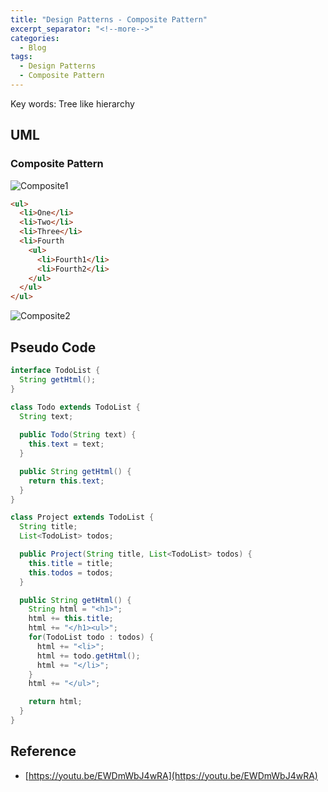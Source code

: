 ```yaml
---
title: "Design Patterns - Composite Pattern"
excerpt_separator: "<!--more-->"
categories:
  - Blog
tags:
  - Design Patterns
  - Composite Pattern
---
```


Key words: Tree like hierarchy

## UML  

### Composite Pattern

![Composite1](http://www.plantuml.com/plantuml/proxy?src=https://raw.githubusercontent.com/battlerhythm/battlerhythm.github.io/master/assets/umls/composite-pattern1.puml)

```html
<ul>
  <li>One</li>
  <li>Two</li>
  <li>Three</li>
  <li>Fourth
    <ul>
      <li>Fourth1</li>
      <li>Fourth2</li>
    </ul>
  </ul>
</ul>
```

![Composite2](http://www.plantuml.com/plantuml/proxy?src=https://raw.githubusercontent.com/battlerhythm/battlerhythm.github.io/master/assets/umls/composite-pattern2.puml)

## Pseudo Code

```java
interface TodoList {
  String getHtml();
}

class Todo extends TodoList {
  String text;
  
  public Todo(String text) {
    this.text = text;
  }

  public String getHtml() {
    return this.text;
  }
}

class Project extends TodoList {
  String title;
  List<TodoList> todos;

  public Project(String title, List<TodoList> todos) {
    this.title = title;
    this.todos = todos;
  }

  public String getHtml() {
    String html = "<h1>";
    html += this.title;
    html += "</h1><ul>";
    for(TodoList todo : todos) {
      html += "<li>";
      html += todo.getHtml();
      html += "</li>";
    }
    html += "</ul>";

    return html;
  }
}
```

## Reference

- [https://youtu.be/EWDmWbJ4wRA](https://youtu.be/EWDmWbJ4wRA)

